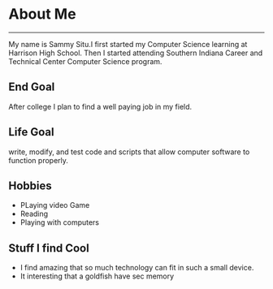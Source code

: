 # About Me
---
My name is Sammy Situ.I first started my Computer Science learning at Harrison High School. Then I started attending Southern Indiana Career and Technical Center Computer Science program.

## End Goal
After college I plan to find a well paying job  in my field.

## Life Goal
write, modify, and test code and scripts that allow computer software to function properly.

## Hobbies
+ PLaying video Game
+ Reading
+ Playing with computers

## Stuff I find Cool
+ I find amazing that so much technology can fit in such a small device.
+ It interesting that a goldfish have sec memory


